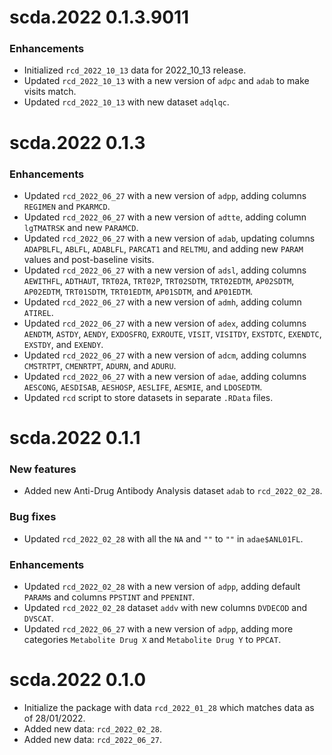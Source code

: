 # scda.2022 0.1.3.9011

### Enhancements

* Initialized `rcd_2022_10_13` data for 2022_10_13 release.
* Updated `rcd_2022_10_13` with a new version of `adpc` and `adab` to make visits match.
* Updated `rcd_2022_10_13` with new dataset `adqlqc`.

# scda.2022 0.1.3

### Enhancements

* Updated `rcd_2022_06_27` with a new version of `adpp`, adding columns `REGIMEN` and `PKARMCD`.
* Updated `rcd_2022_06_27` with a new version of `adtte`, adding column `lgTMATRSK` and new `PARAMCD`.
* Updated `rcd_2022_06_27` with a new version of `adab`, updating columns `ADAPBLFL`, `ABLFL`, `ADABLFL`, `PARCAT1` and `RELTMU`, 
  and adding new `PARAM` values and post-baseline visits.
* Updated `rcd_2022_06_27` with a new version of `adsl`, adding columns `AEWITHFL`, `ADTHAUT`, `TRT02A`, `TRT02P`, `TRT02SDTM`, 
  `TRT02EDTM`, `AP02SDTM`, `AP02EDTM`, `TRT01SDTM`, `TRT01EDTM`, `AP01SDTM`, and `AP01EDTM`.
* Updated `rcd_2022_06_27` with a new version of `admh`, adding column `ATIREL`.
* Updated `rcd_2022_06_27` with a new version of `adex`, adding columns `AENDTM`, `ASTDY`, `AENDY`, `EXDOSFRQ`, `EXROUTE`, `VISIT`, 
  `VISITDY`, `EXSTDTC`, `EXENDTC`, `EXSTDY`, and `EXENDY`.
* Updated `rcd_2022_06_27` with a new version of `adcm`, adding columns `CMSTRTPT`, `CMENRTPT`, `ADURN`, and `ADURU`.
* Updated `rcd_2022_06_27` with a new version of `adae`, adding columns `AESCONG`, `AESDISAB`, `AESHOSP`, `AESLIFE`, `AESMIE`, and `LDOSEDTM`.
* Updated `rcd` script to store datasets in separate `.RData` files.

# scda.2022 0.1.1

### New features 

* Added new Anti-Drug Antibody Analysis dataset `adab` to `rcd_2022_02_28`.
  
### Bug fixes

* Updated `rcd_2022_02_28` with all the `NA` and `""` to `""` in `adae$ANL01FL`.

### Enhancements
  
  * Updated `rcd_2022_02_28` with a new version of `adpp`, adding default `PARAM`s and columns `PPSTINT` and `PPENINT`.
  * Updated `rcd_2022_02_28` dataset `addv` with new columns `DVDECOD` and `DVSCAT`.
  * Updated `rcd_2022_06_27` with a new version of `adpp`, adding more categories `Metabolite Drug X` and `Metabolite Drug Y` to `PPCAT`.

# scda.2022 0.1.0

* Initialize the package with data `rcd_2022_01_28` which matches data as of 28/01/2022.
* Added new data: `rcd_2022_02_28`.
* Added new data: `rcd_2022_06_27`.
